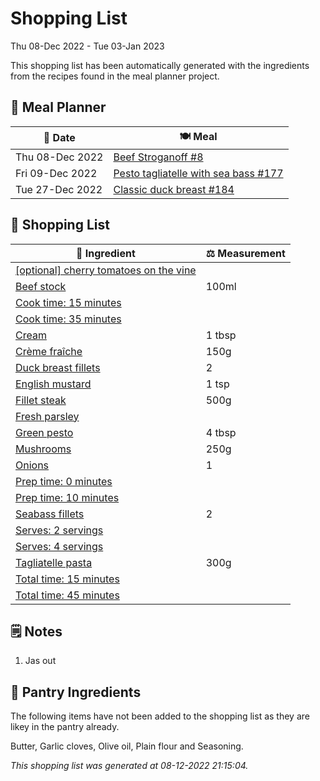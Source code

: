 # Shopping List

Thu 08-Dec 2022 - Tue 03-Jan 2023

This shopping list has been automatically generated with the ingredients from the recipes found in the meal planner project.

## 📅 Meal Planner

|📅 Date| 🍽️ Meal|
|----|----|
|Thu 08-Dec 2022|[Beef Stroganoff #8](https://github.com/jcallaghan/The-Cookbook/issues/8)|
|Fri 09-Dec 2022|[Pesto tagliatelle with sea bass #177](https://github.com/jcallaghan/The-Cookbook/issues/177)|
|Tue 27-Dec 2022|[Classic duck breast #184](https://github.com/jcallaghan/The-Cookbook/issues/184)|

## 🛒 Shopping List

| 🍌 Ingredient| ⚖️ Measurement|
|----------|-----------|
|[[optional] cherry tomatoes on the vine](https://www.sainsburys.co.uk/gol-ui/SearchResults/[optional]%20cherry%20tomatoes%20on%20the%20vine)||
|[Beef stock](https://www.sainsburys.co.uk/gol-ui/SearchResults/Beef%20stock)|100ml|
|[Cook time:  15 minutes](https://www.sainsburys.co.uk/gol-ui/SearchResults/Cook%20time:%20%2015%20minutes)||
|[Cook time: 35 minutes](https://www.sainsburys.co.uk/gol-ui/SearchResults/Cook%20time:%2035%20minutes)||
|[Cream](https://www.sainsburys.co.uk/gol-ui/SearchResults/Cream)|1 tbsp|
|[Crème fraîche](https://www.sainsburys.co.uk/gol-ui/SearchResults/Crème%20fraîche)|150g|
|[Duck breast fillets](https://www.sainsburys.co.uk/gol-ui/SearchResults/Duck%20breast%20fillets)|2|
|[English mustard](https://www.sainsburys.co.uk/gol-ui/SearchResults/English%20mustard)|1 tsp|
|[Fillet steak](https://www.sainsburys.co.uk/gol-ui/SearchResults/Fillet%20steak)|500g|
|[Fresh parsley](https://www.sainsburys.co.uk/gol-ui/SearchResults/Fresh%20parsley)||
|[Green pesto](https://www.sainsburys.co.uk/gol-ui/SearchResults/Green%20pesto)|4 tbsp|
|[Mushrooms](https://www.sainsburys.co.uk/gol-ui/SearchResults/Mushrooms)|250g|
|[Onions](https://www.sainsburys.co.uk/gol-ui/SearchResults/Onions)|1|
|[Prep time: 0 minutes](https://www.sainsburys.co.uk/gol-ui/SearchResults/Prep%20time:%200%20minutes)||
|[Prep time: 10 minutes](https://www.sainsburys.co.uk/gol-ui/SearchResults/Prep%20time:%2010%20minutes)||
|[Seabass fillets](https://www.sainsburys.co.uk/gol-ui/SearchResults/Seabass%20fillets)|2|
|[Serves: 2 servings](https://www.sainsburys.co.uk/gol-ui/SearchResults/Serves:%202%20servings)||
|[Serves: 4 servings](https://www.sainsburys.co.uk/gol-ui/SearchResults/Serves:%204%20servings)||
|[Tagliatelle pasta](https://www.sainsburys.co.uk/gol-ui/SearchResults/Tagliatelle%20pasta)|300g|
|[Total time: 15 minutes](https://www.sainsburys.co.uk/gol-ui/SearchResults/Total%20time:%2015%20minutes)||
|[Total time: 45 minutes](https://www.sainsburys.co.uk/gol-ui/SearchResults/Total%20time:%2045%20minutes)||

## 🗒️ Notes

1. Jas out

## 🏪 Pantry Ingredients

The following items have not been added to the shopping list as they are likey in the pantry already.

Butter, Garlic cloves, Olive oil, Plain flour and Seasoning.


_This shopping list was generated at 08-12-2022 21:15:04._